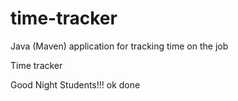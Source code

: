 # time-tracker
Java (Maven) application for tracking time on the job

Time tracker

Good Night Students!!!
ok
done

